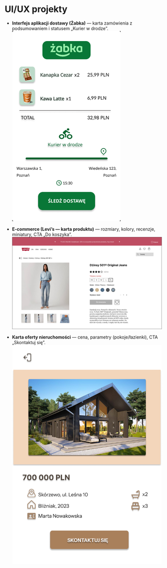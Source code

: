 # UI/UX projekty

- **Interfejs aplikacji dostawy (Żabka)** — karta zamówienia z podsumowaniem i statusem „Kurier w drodze”.  
  ![Żabka](../assets/screenshots/ui-zabka.png)

- **E-commerce (Levi’s — karta produktu)** — rozmiary, kolory, recenzje, miniatury, CTA „Do koszyka”.  
  ![Levi’s](../assets/screenshots/ui-levis.png)

- **Karta oferty nieruchomości** — cena, parametry (pokoje/łazienki), CTA „Skontaktuj się”.  
  ![House](../assets/screenshots/ui-house.png)
